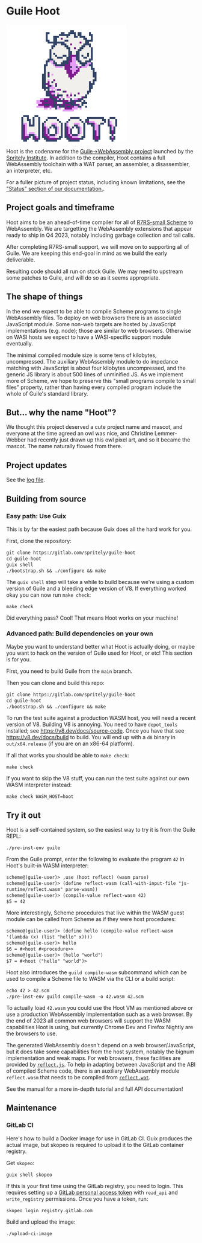 # Guile Hoot

![Hoot logo](./hoot.png)

Hoot is the codename for the [Guile->WebAssembly
project](https://spritely.institute/news/guile-on-web-assembly-project-underway.html)
launched by the [Spritely Institute](https://spritely.institute/).  In
addition to the compiler, Hoot contains a full WebAssembly toolchain
with a WAT parser, an assembler, a disassembler, an interpreter, etc.

For a fuller picture of project status, including known limitations,
see the ["Status" section of our
documentation.](https://spritely.institute/files/docs/guile-hoot/latest/Status.html).

## Project goals and timeframe

Hoot aims to be an ahead-of-time compiler for all of [R7RS-small
Scheme](https://small.r7rs.org/) to WebAssembly.  We are targetting
the WebAssembly extensions that appear ready to ship in Q4 2023,
notably including garbage collection and tail calls.

After completing R7RS-small support, we will move on to supporting all
of Guile.  We are keeping this end-goal in mind as we build the early
deliverable.

Resulting code should all run on stock Guile.  We may need to upstream
some patches to Guile, and will do so as it seems appropriate.

## The shape of things

In the end we expect to be able to compile Scheme programs to single
WebAssembly files.  To deploy on web browsers there is an associated
JavaScript module.  Some non-web targets are hosted by JavaScript
implementations (e.g. node); those are similar to web browsers.
Otherwise on WASI hosts we expect to have a WASI-specific support
module eventually.

The minimal compiled module size is some tens of kilobytes,
uncompressed.  The auxiliary WebAssembly module to do impedance
matching with JavaScript is about four kilobytes uncompressed, and the
generic JS library is about 500 lines of unminified JS.  As we
implement more of Scheme, we hope to preserve this "small programs
compile to small files" property, rather than having every compiled
program include the whole of Guile's standard library.

## But... why the name "Hoot"?

We thought this project deserved a cute project name and mascot, and
everyone at the time agreed an owl was nice, and Christine
Lemmer-Webber had recently just drawn up this owl pixel art, and
so it became the mascot.
The name naturally flowed from there.

## Project updates

See the [log file](design/log.md).

## Building from source

### Easy path: Use Guix

This is by far the easiest path because Guix does all the hard work
for you.

First, clone the repository:

```
git clone https://gitlab.com/spritely/guile-hoot
cd guile-hoot
guix shell
./bootstrap.sh && ./configure && make
```

The `guix shell` step will take a while to build because we're using a
custom version of Guile and a bleeding edge version of V8.
If everything worked okay you can now run `make check`:

```
make check
```

Did everything pass?  Cool!  That means Hoot works on your machine!

### Advanced path: Build dependencies on your own

Maybe you want to understand better what Hoot is actually doing, or
maybe you want to hack on the version of Guile used for Hoot, or etc!
This section is for you.

First, you need to build Guile from the `main` branch.

Then you can clone and build this repo:

```
git clone https://gitlab.com/spritely/guile-hoot
cd guile-hoot
./bootstrap.sh && ./configure && make
```

To run the test suite against a production WASM host, you will need a
recent version of V8.  Building V8 is annoying.  You need to have
`depot_tools` installed; see https://v8.dev/docs/source-code.  Once
you have that see https://v8.dev/docs/build to build.  You will end up
with a `d8` binary in `out/x64.release` (if you are on an x86-64
platform).

If all that works you should be able to `make check`:

```
make check
```

If you want to skip the V8 stuff, you can run the test suite against
our own WASM interpreter instead:

```
make check WASM_HOST=hoot
```

## Try it out

Hoot is a self-contained system, so the easiest way to try it is from
the Guile REPL:

```
./pre-inst-env guile
```

From the Guile prompt, enter the following to evaluate the program
`42` in Hoot's built-in WASM interpreter:

```
scheme@(guile-user)> ,use (hoot reflect) (wasm parse)
scheme@(guile-user)> (define reflect-wasm (call-with-input-file "js-runtime/reflect.wasm" parse-wasm))
scheme@(guile-user)> (compile-value reflect-wasm 42)
$5 = 42
```

More interestingly, Scheme procedures that live within the WASM guest
module can be called from Scheme as if they were host procedures:

```
scheme@(guile-user)> (define hello (compile-value reflect-wasm '(lambda (x) (list "hello" x))))
scheme@(guile-user)> hello
$6 = #<hoot #<procedure>>
scheme@(guile-user)> (hello "world")
$7 = #<hoot ("hello" "world")>
```

Hoot also introduces the `guild compile-wasm` subcommand which can be
used to compile a Scheme file to WASM via the CLI or a build script:

```
echo 42 > 42.scm
./pre-inst-env guild compile-wasm -o 42.wasm 42.scm
```

To actually load `42.wasm` you could use the Hoot VM as mentioned
above or use a production WebAssembly implementation such as a web
browser.  By the end of 2023 all common web browsers will support the
WASM capabilities Hoot is using, but currently Chrome Dev and Firefox
Nightly are the browsers to use.

The generated WebAssembly doesn't depend on a web browser/JavaScript,
but it does take some capabilities from the host system, notably the
bignum implementation and weak maps.  For web browsers, these
facilities are provided by [`reflect.js`](./js-runtime/reflect.js).
To help in adapting between JavaScript and the ABI of compiled Scheme
code, there is an auxiliary WebAssembly module `reflect.wasm` that
needs to be compiled from [`reflect.wat`](./js-runtime/reflect.wat).

See the manual for a more in-depth tutorial and full API
documentation!

## Maintenance

### GitLab CI

Here's how to build a Docker image for use in GitLab CI.  Guix
produces the actual image, but skopeo is required to upload it to the
GitLab container registry.

Get `skopeo`:

```
guix shell skopeo
```

If this is your first time using the GitLab registry, you need to
login.  This requires setting up a [GitLab personal access
token](https://gitlab.com/-/profile/personal_access_tokens) with
`read_api` and `write_registry` permissions.  Once you have a token,
run:

```
skopeo login registry.gitlab.com
```

Build and upload the image:

```
./upload-ci-image
```

